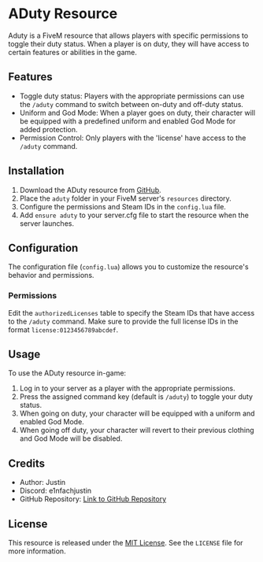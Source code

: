 # ADuty Resource

Aduty is a FiveM resource that allows players with specific permissions to toggle their duty status. When a player is on duty, they will have access to certain features or abilities in the game.

## Features

- Toggle duty status: Players with the appropriate permissions can use the `/aduty` command to switch between on-duty and off-duty status.
- Uniform and God Mode: When a player goes on duty, their character will be equipped with a predefined uniform and enabled God Mode for added protection.
- Permission Control: Only players with the 'license' have access to the `/aduty` command.

## Installation

1. Download the ADuty resource from [GitHub](https://github.com/your-username/aduty-resource).
2. Place the `aduty` folder in your FiveM server's `resources` directory.
3. Configure the permissions and Steam IDs in the `config.lua` file.
4. Add `ensure aduty` to your server.cfg file to start the resource when the server launches.

## Configuration

The configuration file (`config.lua`) allows you to customize the resource's behavior and permissions.

### Permissions

Edit the `authorizedLicenses` table to specify the Steam IDs that have access to the `/aduty` command. Make sure to provide the full license IDs in the format `license:0123456789abcdef`.

## Usage

To use the ADuty resource in-game:

1. Log in to your server as a player with the appropriate permissions.
2. Press the assigned command key (default is `/aduty`) to toggle your duty status.
3. When going on duty, your character will be equipped with a uniform and enabled God Mode.
4. When going off duty, your character will revert to their previous clothing and God Mode will be disabled.

## Credits

- Author: Justin 
- Discord: e1nfachjustin
- GitHub Repository: [Link to GitHub Repository](https://github.com/your-username/aduty-resource)

## License

This resource is released under the [MIT License](https://opensource.org/licenses/MIT). See the `LICENSE` file for more information.
